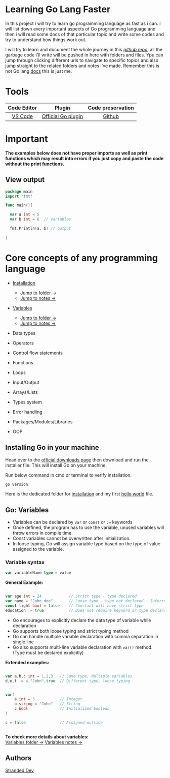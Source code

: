 
# Learning Go Lang Faster

In this project i will try to learn go programming language as fast as i can. I will list down every important aspects of Go programming language and then i will read some docs of that particular topic and write some codes and try to understand how things work out. 

I will try to learn and document the whole journey in this [*github repo*](https://github.com/StrandedDev/Learning-Go-faster), all the garbage code i'll write will be pushed in here with folders and files. Ypu can jump through clicking different urls to navigate to specific topics and also jump straight to the related folders and notes i've made. Remember this is not Go lang [docs](https://go.dev/doc/) this is just me. 

# Tools 
 

| Code Editor | Plugin | Code preservation |
|:----------------:|:-----------:|:----------------------:|
|[VS Code](https://code.visualstudio.com/download) | [Official Go plugin](https://marketplace.visualstudio.com/items?itemName=golang.Go) | [Github](https://www.github.com) |


# Important 

**The examples below does not have proper imports as well as print functions which may result into errors if you just copy and paste the code without the print functions.**

## View output

```go
package main
import "fmt"

func main(){

  var a int = 5
  var b int = 6  // variables

  fmt.Println(a, b) // output

}

```



# Core concepts of  any programming language

- [Installation](#Installing-Go-in-your-machine)
    - [Jump to folder &rarr;](https://github.com/StrandedDev/Learning-Go-faster/tree/main/Topics/Installation)
    - [Jump to notes &rarr;](https://github.com/StrandedDev/Learning-Go-faster/blob/main/Topics/Installation/installation_notes.md)

- [Variables](#Go:-Variables)
    - [Jump to folder &rarr;](https://github.com/StrandedDev/Learning-Go-faster/tree/main/Topics/Variables)
    - [Jump to notes &rarr;](https://github.com/StrandedDev/Learning-Go-faster/blob/main/Topics/Variables/variables_notes.md)

- Data types

- Operators

- Control flow statements

- Functions 

- Loops 

- Input/Output

- Arrays/Lists

- Types system

- Error handling 

- Packages/Modules/Libraries

- OOP 


## Installing Go in your machine

Head over to the [official downloads page](https://go.dev/doc/install) then download and run the installer file. This will install Go on your machine. 

Run below command in cmd or terminal to verify installation. 

```bash
go version
```

Here is the dedicated folder for [installation](https://github.com/StrandedDev/Learning-Go-faster/tree/main/Topics/Installation) and my first [hello world](https://github.com/StrandedDev/Learning-Go-faster/blob/main/Topics/Installation/hello_world.go) file.


## Go: Variables

- Variables can be declared by `var` or `const` or `:=` keywords
- Once defined, the program has to use the variable, unused variables will throw errors in compile time.
- Const variables cannot be overwritten after initialization. 
- In loose typing, Go will assign variable type based on the type of value assigned to the variable.

### Variable syntax

```go
var variableName type = value
```

**General Example:** 

```go

var age int = 24            // Strict type - type declared
var name = "John doe"       // Loose type - type not declared - Inferred to string
const light bool = false    // Constant will have strict type
education := true           // Does not require keyword or type declaration

```

- Go encourages to explicitly declare the data type of variable while declaration
- Go supports both loose typing and strict typing method 
- Go can handle multiple variable declaration with comma separation in single line
- Go also supports multi-line variable declaration with `var()` method. (Type must be declared explicitly)

**Extended examples:**

```go

var a,b,c int = 1,2,3   // Same type, Multiple variables
d,e,f := 4,"John",true  // Different type, loose typing


var(
    a int = 5           // Integer 
    b string = "John"   // String
    c bool              // Initialized boolean
)

c = false               // Assigned outside 



```

**To check more details about variables:** <br/>
[Variables folder &rarr;](Topics/Variables) 
[Variables notes &rarr;](Topics/Variables/variables_notes.md)





    
## Authors

[Stranded Dev](https://github.com/StrandedDev)



